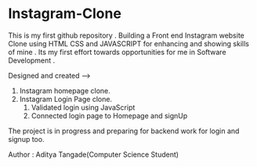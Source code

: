 # Instagram-Clone
This is my first github repository .
Building a Front end Instagram website Clone using HTML CSS and JAVASCRIPT  for enhancing and showing skills of mine . Its my first effort towards opportunities for me in Software Development . <br>


Designed and created --> 
1) Instagram homepage clone. 
2) Instagram Login Page clone.
    1) Validated login using JavaScript 
    2) Connected login page to Homepage and signUp

 The project is in progress and preparing for backend work for login and signup too.

Author : Aditya Tangade(Computer Science Student)